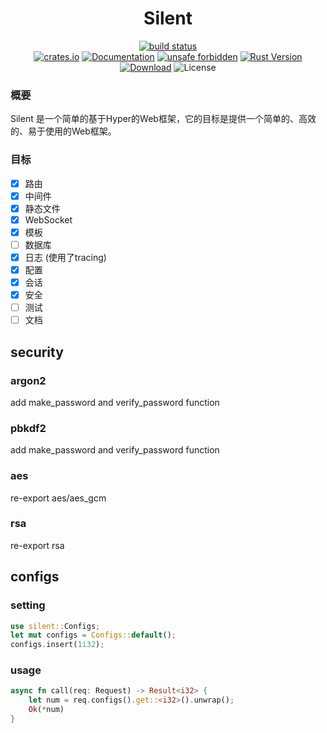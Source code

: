 <div align="center">
<h1>Silent</h1>
<p>
<a href="https://github.com/hubertshelley/silent/actions">
    <img alt="build status" src="https://github.com/hubertshelley/silent/actions/workflows/build.yml/badge.svg" />
</a>
<br/>
<a href="https://crates.io/crates/silent"><img alt="crates.io" src="https://img.shields.io/crates/v/silent" /></a>
<a href="https://docs.rs/silent"><img alt="Documentation" src="https://docs.rs/silent/badge.svg" /></a>
<a href="https://github.com/rust-secure-code/safety-dance/"><img alt="unsafe forbidden" src="https://img.shields.io/badge/unsafe-forbidden-success.svg" /></a>
<a href="https://blog.rust-lang.org/2023/07/13/Rust-1.71.0.html"><img alt="Rust Version" src="https://img.shields.io/badge/rust-1.71%2B-blue" /></a>
<br/>
<a href="https://crates.io/crates/silent"><img alt="Download" src="https://img.shields.io/crates/d/silent.svg" /></a>
<img alt="License" src="https://img.shields.io/crates/l/silent.svg" />
</p>
</div>

### 概要

Silent 是一个简单的基于Hyper的Web框架，它的目标是提供一个简单的、高效的、易于使用的Web框架。

### 目标

- [x] 路由
- [x] 中间件
- [x] 静态文件
- [x] WebSocket
- [x] 模板
- [ ] 数据库
- [x] 日志 (使用了tracing)
- [x] 配置
- [x] 会话
- [x] 安全
- [ ] 测试
- [ ] 文档

## security

### argon2

add make_password and verify_password function

### pbkdf2

add make_password and verify_password function

### aes

re-export aes/aes_gcm

### rsa

re-export rsa

## configs

### setting

```rust
use silent::Configs;
let mut configs = Configs::default();
configs.insert(1i32);
```

### usage

```rust
async fn call(req: Request) -> Result<i32> {
    let num = req.configs().get::<i32>().unwrap();
    Ok(*num)
}
```
